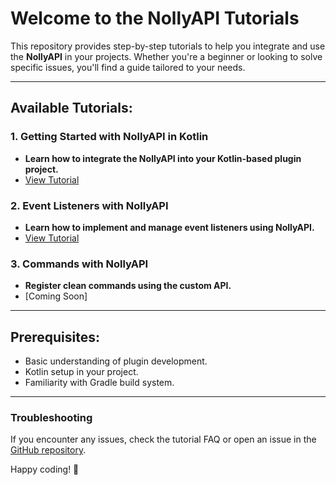 # Welcome to the NollyAPI Tutorials

This repository provides step-by-step tutorials to help you integrate and use the **NollyAPI** in your projects. Whether you're a beginner or looking to solve specific issues, you'll find a guide tailored to your needs.

---

## Available Tutorials:

### 1. **Getting Started with NollyAPI in Kotlin**
   - **Learn how to integrate the NollyAPI into your Kotlin-based plugin project.**
   - [View Tutorial](./%231%20getting%20started.md)

### 2. **Event Listeners with NollyAPI**
   - **Learn how to implement and manage event listeners using NollyAPI.**
   - [View Tutorial](./%232%20event%20listeners.md)

### 3. **Commands with NollyAPI**
   - **Register clean commands using the custom API.**
   - [Coming Soon]

---

## Prerequisites:
- Basic understanding of plugin development.
- Kotlin setup in your project.
- Familiarity with Gradle build system.

---

### Troubleshooting
If you encounter any issues, check the tutorial FAQ or open an issue in the [GitHub repository](https://github.com/nollyscafe/nollyapi/issues).

Happy coding! 🚀
